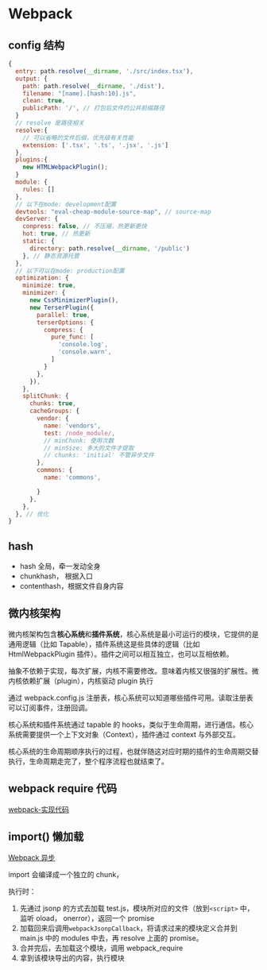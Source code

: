 # Webpack

## config 结构

```js
{
  entry: path.resolve(__dirname, './src/index.tsx'),
  output: {
    path: path.resolve(__dirname, './dist'),
    filename: "[name].[hash:10].js",
    clean: true,
    publicPath: '/', // 打包后文件的公共前缀路径
  }
  // resolve 是路径相关
  resolve:{
    // 可以省略的文件后缀，优先级有关性能
    extension: ['.tsx', '.ts', '.jsx', '.js']
  },
  plugins:{
    new HTMLWebpackPlugin();
  }
  module: {
    rules: []
  },
  // 以下在mode: development配置
  devtools: "eval-cheap-module-source-map", // source-map
  devServer: {
    conpress: false, // 不压缩，热更新更快
    hot: true, // 热更新
    static: {
      directory: path.resolve(__dirname, '/public')
    }, // 静态资源托管
  },
  // 以下可以在mode: production配置
  optimization: {
    minimize: true,
    minimizer: {
      new CssMinimizerPlugin(),
      new TerserPlugin({
        parallel: true,
        terserOptions: {
          compress: {
            pure_func: [
              'console.log',
              'console.warn',
            ]
          }
        },
      }),
    },
    splitChunk: {
      chunks: true,
      cacheGroups: {
        vendor: {
          name: 'vendors',
          test: /node_module/,
          // minChunk: 使用次数
          // minSize: 多大的文件才提取
          // chunks: 'initial' 不管异步文件
        },
        commons: {
          name: 'commons',

        }
      },
    },
  }, // 优化
}
```

## hash

- hash 全局，牵一发动全身
- chunkhash， 根据入口
- contenthash，根据文件自身内容

## 微内核架构

微内核架构包含**核心系统**和**插件系统**，核心系统是最小可运行的模块，它提供的是通用逻辑（比如 Tapable），插件系统这是些具体的逻辑（比如 HtmlWebpackPlugin 插件）。插件之间可以相互独立，也可以互相依赖。

抽象不依赖于实现，每次扩展，内核不需要修改。意味着内核又很强的扩展性。微内核依赖扩展（plugin），内核驱动 plugin 执行

通过 webpack.config.js 注册表，核心系统可以知道哪些插件可用。读取注册表可以订阅事件，注册回调。

核心系统和插件系统通过 tapable 的 hooks，类似于生命周期，进行通信。核心系统需要提供一个上下文对象（Context），插件通过 context 与外部交互。

核心系统的生命周期顺序执行的过程，也就伴随这对应时期的插件的生命周期交替执行，生命周期走完了，整个程序流程也就结束了。

## webpack require 代码

[webpack-实现代码](/js/模块化.html#webpack-实现代码)

## import() 懒加载

[Webpack 异步](https://blog.csdn.net/qq_41581588/article/details/129177089)

import 会编译成一个独立的 chunk，

执行时：

1. 先通过 jsonp 的方式去加载 test.js，模块所对应的文件（放到`<script>` 中， 监听 oload， onerror），返回一个 promise
2. 加载回来后调用`webpackJsonpCallback`，将请求过来的模块定义合并到 main.js 中的 modules 中去，再 resolve 上面的 promise。
3. 合并完后，去加载这个模块，调用 webpack_require
4. 拿到该模块导出的内容，执行模块
